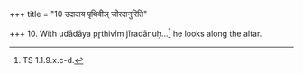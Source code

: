 +++
title = "10 उदादाय पृथिवीञ् जीरदानुरिति"

+++
10. With udādāya pr̥thivīm jīradānuḥ...[^1] he looks along the altar.  

[^1]: TS 1.1.9.x.c-d. 
